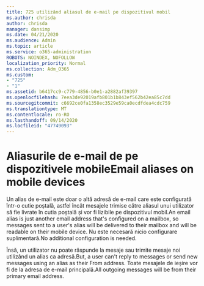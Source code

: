 ```yaml
---
title: 725 utilizând aliasul de e-mail pe dispozitivul mobil
ms.author: chrisda
author: chrisda
manager: dansimp
ms.date: 04/21/2020
ms.audience: Admin
ms.topic: article
ms.service: o365-administration
ROBOTS: NOINDEX, NOFOLLOW
localization_priority: Normal
ms.collection: Adm_O365
ms.custom:
- "725"
- "1"
ms.assetid: b6417cc9-c779-4856-b0e1-a2882af39397
ms.openlocfilehash: 7eea3de92019afb801b1b843ef562b42ea85c7dd
ms.sourcegitcommit: c6692ce0fa1358ec3529e59ca0ecdfdea4cdc759
ms.translationtype: MT
ms.contentlocale: ro-RO
ms.lasthandoff: 09/14/2020
ms.locfileid: "47749093"
---
```

# <a name="email-aliases-on-mobile-devices"></a><span data-ttu-id="ee82a-102">Aliasurile de e-mail de pe dispozitivele mobile</span><span class="sxs-lookup"><span data-stu-id="ee82a-102">Email aliases on mobile devices</span></span>

<span data-ttu-id="ee82a-103">Un alias de e-mail este doar o altă adresă de e-mail care este configurată într-o cutie poștală, astfel încât mesajele trimise către aliasul unui utilizator să fie livrate în cutia poștală și vor fi lizibile pe dispozitivul mobil.</span><span class="sxs-lookup"><span data-stu-id="ee82a-103">An email alias is just another email address that's configured on a mailbox, so messages sent to a user's alias will be delivered to their mailbox and will be readable on their mobile device.</span></span> <span data-ttu-id="ee82a-104">Nu este necesară nicio configurare suplimentară.</span><span class="sxs-lookup"><span data-stu-id="ee82a-104">No additional configuration is needed.</span></span>

<span data-ttu-id="ee82a-105">Însă, un utilizator nu poate răspunde la mesaje sau trimite mesaje noi utilizând un alias ca adresă.</span><span class="sxs-lookup"><span data-stu-id="ee82a-105">But, a user can't reply to messages or send new messages using an alias as their From address.</span></span> <span data-ttu-id="ee82a-106">Toate mesajele de ieșire vor fi de la adresa de e-mail principală.</span><span class="sxs-lookup"><span data-stu-id="ee82a-106">All outgoing messages will be from their primary email address.</span></span>
